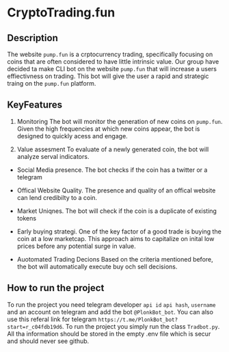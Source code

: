 # CryptoTrading.fun

## Description
The website `pump.fun` is a crptocurrency trading, specifically focusing on coins that are often considered to have little intrinsic value. 
Our group have decided ta make CLI bot on the website `pump.fun` that will increase a users effiectivness on trading. This bot will give the user a rapid and strategic traing on the `pump.fun` platform. 

## KeyFeatures

1. Monitoring
The bot will monitor the generation of new coins on `pump.fun`. Given the high frequencies at which new coins appear, the bot is designed to quickly acess and engage.

2. Value assesment
To evaluate of a newly generated coin, the bot will analyze serval indicators. 

* Social Media presence. 
The bot checks if the coin has a twitter or a telegram

*  Offical Website Quality. 
The presence and quality of an offical website can lend credibilty to a coin. 

* Market Uniqnes.
The bot will check if the coin is a duplicate of existing tokens

* Early buying strategi.
One of the key factor of a good trade is buying the coin at a low marketcap. This approach aims to capitalize on inital low prices before any potential surge in value. 

* Auotomated Trading Decions
Based on the criteria mentioned before, the bot will automatically execute buy och sell decisions. 

## How to run the project
To run the project you need telegram developer `api id`  `api hash`, `username` and an account on telegram and add the bot `@PlonkBot_bot`. You can also use this referal link for telegram `https://t.me/PlonkBot_bot?start=r_c04fdb19d6`. 
To run the project you simply run the class `Tradbot.py`. All tha information should be stored in the empty .env file which is secur and should never see github.

## 








